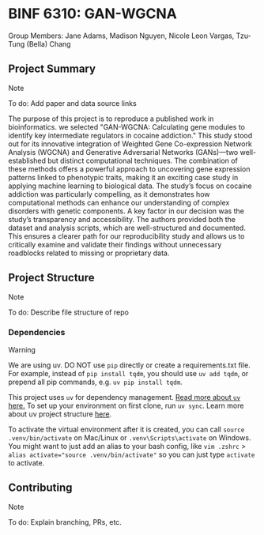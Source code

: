 # BINF 6310: GAN-WGCNA
Group Members: Jane Adams, Madison Nguyen, Nicole Leon Vargas, Tzu-Tung (Bella) Chang

## Project Summary

> [!NOTE]  
> To do: Add paper and data source links

The purpose of this project is to reproduce a published work in bioinformatics. we selected "GAN-WGCNA: Calculating gene modules to identify key intermediate regulators in cocaine addiction." This study stood out for its innovative integration of Weighted Gene Co-expression Network Analysis (WGCNA) and Generative Adversarial Networks (GANs)—two well-established but distinct computational techniques. The combination of these methods offers a powerful approach to uncovering gene expression patterns linked to phenotypic traits, making it an exciting case study in applying machine learning to biological data. The study’s focus on cocaine addiction was particularly compelling, as it demonstrates how computational methods can enhance our understanding of complex disorders with genetic components. A key factor in our decision was the study’s transparency and accessibility. The authors provided both the dataset and analysis scripts, which are well-structured and documented. This ensures a clearer path for our reproducibility study and allows us to critically examine and validate their findings without unnecessary roadblocks related to missing or proprietary data.

## Project Structure

> [!NOTE]  
> To do: Describe file structure of repo


### Dependencies
> [!WARNING]  
> We are using uv. DO NOT use `pip` directly or create a requirements.txt file. For example, instead of `pip install tqdm`, you should use `uv add tqdm`, or prepend all pip commands, e.g. `uv pip install tqdm`.

This project uses `uv` for dependency management. [Read more about `uv` here.](https://docs.astral.sh/uv/guides/projects/#managing-dependencies) To set up your environment on first clone, run `uv sync`. Learn more about uv project structure [here](https://docs.astral.sh/uv/guides/projects/#project-structure).

To activate the virtual environment after it is created, you can call `source .venv/bin/activate` on Mac/Linux or `.venv\Scripts\activate` on Windows. You might want to just add an alias to your bash config, like `vim .zshrc` > `alias activate="source .venv/bin/activate"` so you can just type `activate` to activate.

## Contributing

> [!NOTE]  
> To do: Explain branching, PRs, etc.
